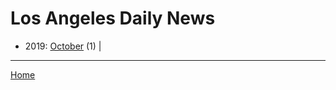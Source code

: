 # Los Angeles Daily News

  * 2019: 
      [October](./los-angeles-daily-news-2019-10.md) (1) | 

----

[Home](../)
